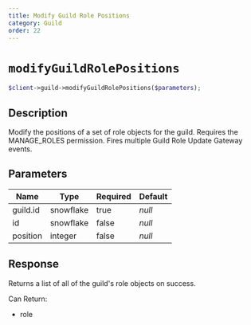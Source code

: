 ```yaml
---
title: Modify Guild Role Positions
category: Guild
order: 22
---
```


# `modifyGuildRolePositions`

```php
$client->guild->modifyGuildRolePositions($parameters);
```

## Description

Modify the positions of a set of role objects for the guild. Requires the MANAGE_ROLES permission.  Fires multiple Guild Role Update Gateway events.

## Parameters


Name | Type | Required | Default
--- | --- | --- | ---
guild.id | snowflake | true | *null*
id | snowflake | false | *null*
position | integer | false | *null*

## Response

Returns a list of all of the guild&#039;s role objects on success.

Can Return:

* role
